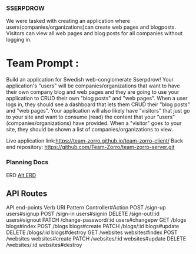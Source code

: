 ### SSERPDROW
We were tasked with creating an application where users(companies/organizations)can create web pages and blogposts. Visitors can view all web pages and blog posts for all companies without logging in.

# Team Prompt :
Build an application for Swedish web-conglomerate Sserpdrow! Your application's "users" will be companies/organizations that want to have their own company blog and web pages and they are going to use your application to CRUD their own "blog posts" and "web pages". When a user logs in, they should see a dashboard that lets them CRUD their "blog posts" and "web pages". Your application will also likely have “visitors” that just go to your site and want to consume (read) the content that your “users” (companies/organizations) have provided. When a "visitor" goes to your site, they should be shown a list of companies/organizations to view.

Live application link:https://team-zorro.github.io/team-zorro-client/
Back end repository: https://github.com/Team-Zorro/team-zorro-server.git

### Planning Docs

ERD
[Alt ERD](IMG_5984.JPG?raw=true)

## API Routes
API end-points
Verb	URI Pattern	Controller#Action
POST	/sign-up	users#signup
POST	/sign-in	users#signin
DELETE	/sign-out/:id	users#signout
PATCH	/change-password/:id	users#changepw
GET	/blogs	blogs#index
POST	/blogs	blogs#create
PATCH	/blogs/:id	blogs#update
DELETE	/blogs/:id	blogs#destroy
GET	/websites	websites#index
POST	/websites	websites#create
PATCH	/websites/:id	websites#update
DELETE	/websites/:id	websites#destroy
